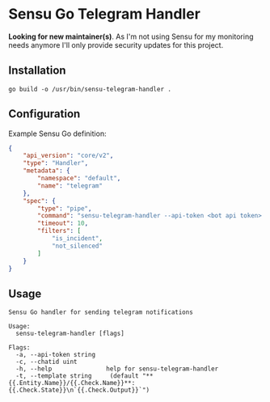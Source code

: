 # Sensu Go Telegram Handler

**Looking for new maintainer(s)**. As I'm not using Sensu for my monitoring needs anymore I'll only provide security updates for this project.

## Installation

```
go build -o /usr/bin/sensu-telegram-handler .
```

## Configuration

Example Sensu Go definition:

```json
{
    "api_version": "core/v2",
    "type": "Handler",
    "metadata": {
        "namespace": "default",
        "name": "telegram"
    },
    "spec": {
        "type": "pipe",
        "command": "sensu-telegram-handler --api-token <bot api token> --chatid <your chat id>",
        "timeout": 10,
        "filters": [
            "is_incident",
            "not_silenced"
        ]
    }
}
```

## Usage

```
Sensu Go handler for sending telegram notifications

Usage:
  sensu-telegram-handler [flags]

Flags:
  -a, --api-token string
  -c, --chatid uint
  -h, --help               help for sensu-telegram-handler
  -t, --template string     (default "**{{.Entity.Name}}/{{.Check.Name}}**: {{.Check.State}}\n`{{.Check.Output}}`")
```

